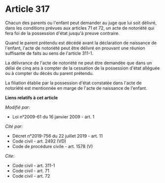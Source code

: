 # Article 317

Chacun des parents ou l'enfant peut demander au juge que lui soit délivré, dans les conditions prévues aux articles 71 et 72,
un acte de notoriété qui fera foi de la possession d'état jusqu'à preuve contraire. 

Quand le parent prétendu est décédé avant la déclaration de naissance de l'enfant, l'acte de notoriété peut être délivré en
prouvant une réunion suffisante de faits au sens de l'article 311-1. 

La délivrance de l'acte de notoriété ne peut être demandée que dans un délai de cinq ans à compter de la cessation de la
possession d'état alléguée ou à compter du décès du parent prétendu. 

La filiation établie par la possession d'état constatée dans l'acte de notoriété est mentionnée en marge de l'acte de
naissance de l'enfant.

**Liens relatifs à cet article**

_Modifié par_:

  - Loi n°2009-61 du 16 janvier 2009 - art. 1

_Cité par_:

  - Décret n°2019-756 du 22 juillet 2019 - art. 11
  - Code civil - art. 2492 (VD)
  - Code de procédure civile - art. 1578 (V)

_Cite_:

  - Code civil - art. 311-1
  - Code civil - art. 71
  - Code civil - art. 72
